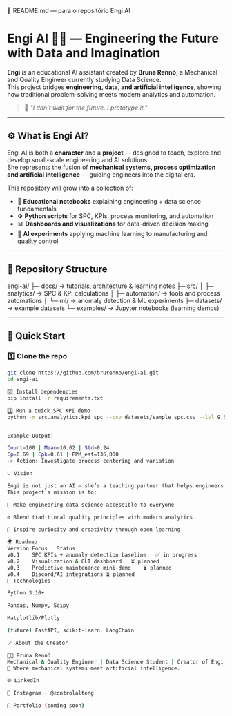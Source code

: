 💜 README.md — para o repositório Engi AI
# Engi AI 🤖💜 — Engineering the Future with Data and Imagination

**Engi** is an educational AI assistant created by **Bruna Rennó**, a Mechanical and Quality Engineer currently studying Data Science.  
This project bridges **engineering, data, and artificial intelligence**, showing how traditional problem-solving meets modern analytics and automation.

> 💬 *"I don’t wait for the future. I prototype it."*

---

## ⚙️ What is Engi AI?

Engi AI is both a **character** and a **project** — designed to teach, explore and develop small-scale engineering and AI solutions.  
She represents the fusion of **mechanical systems, process optimization and artificial intelligence** — guiding engineers into the digital era.

This repository will grow into a collection of:
- 🧠 **Educational notebooks** explaining engineering + data science fundamentals  
- ⚙️ **Python scripts** for SPC, KPIs, process monitoring, and automation  
- 📊 **Dashboards and visualizations** for data-driven decision making  
- 🤖 **AI experiments** applying machine learning to manufacturing and quality control

---

## 🧩 Repository Structure



engi-ai/
├─ docs/ → tutorials, architecture & learning notes
├─ src/
│ ├─ analytics/ → SPC & KPI calculations
│ ├─ automation/ → tools and process automations
│ └─ ml/ → anomaly detection & ML experiments
├─ datasets/ → example datasets
└─ examples/ → Jupyter notebooks (learning demos)


---

## 🚀 Quick Start

### 1️⃣ Clone the repo
```bash
git clone https://github.com/brurenno/engi-ai.git
cd engi-ai

2️⃣ Install dependencies
pip install -r requirements.txt

3️⃣ Run a quick SPC KPI demo
python -m src.analytics.kpi_spc --csv datasets/sample_spc.csv --lsl 9.5 --usl 10.5


Example Output:

Count=100 | Mean=10.02 | Std=0.24
Cp=0.69 | Cpk=0.61 | PPM_est≈136,000  
-> Action: Investigate process centering and variation

💡 Vision

Engi is not just an AI — she’s a teaching partner that helps engineers and students learn how to apply data and automation to real-world challenges.
This project’s mission is to:

📘 Make engineering data science accessible to everyone

⚙️ Blend traditional quality principles with modern analytics

💜 Inspire curiosity and creativity through open learning

🌍 Roadmap
Version	Focus	Status
v0.1	SPC KPIs + anomaly detection baseline	✅ in progress
v0.2	Visualization & CLI dashboard	⏳ planned
v0.3	Predictive maintenance mini-demo	⏳ planned
v0.4	Discord/AI integrations	⏳ planned
🧠 Technologies

Python 3.10+

Pandas, Numpy, Scipy

Matplotlib/Plotly

(future) FastAPI, scikit-learn, LangChain

🪄 About the Creator

👩‍💻 Bruna Rennó
Mechanical & Quality Engineer | Data Science Student | Creator of Engi AI
💬 Where mechanical systems meet artificial intelligence.

🌐 LinkedIn

💜 Instagram - @controlalteng

🧠 Portfolio (coming soon)
